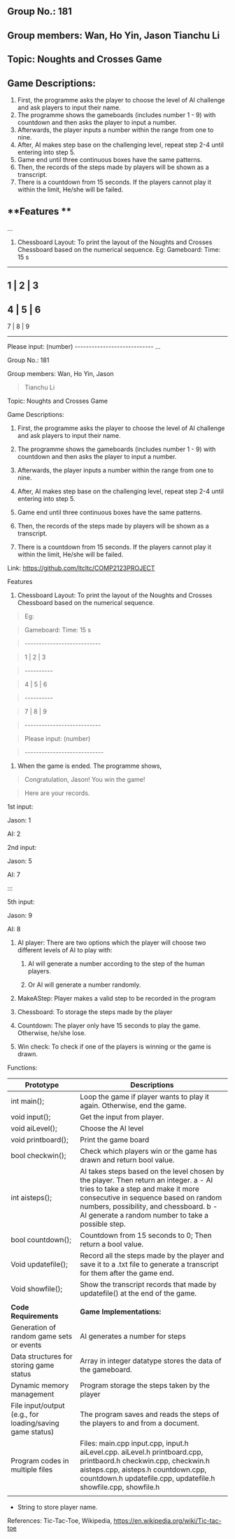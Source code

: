 ## **Group No.: 181**

## **Group members: Wan, Ho Yin, Jason   Tianchu Li**

## **Topic: Noughts and Crosses Game**

## **Game Descriptions:**

1. First, the programme asks the player to choose the level of AI challenge and ask players to input their name.
2. The programme shows the gameboards (includes number 1 - 9) with countdown and then asks the player to input a number.
3. Afterwards, the player inputs a number within the range from one to nine. 
4. After, AI makes step base on the challenging level, repeat step 2-4 until entering into step 5.
5. Game end until three continuous boxes have the same patterns. 
6. Then, the records of the steps made by players will be shown as a transcript. 
7. There is a countdown from 15 seconds. If the players cannot play it within the limit, He/she will be failed. 

## **Features **
...
1. Chessboard Layout: To print the layout of the Noughts and Crosses Chessboard based on the numerical sequence.
Eg:	
Gameboard:			Time: 15 s
---------------------------

1 | 2 | 3
----------
4 | 5 | 6
----------
7 | 8 | 9

---------------------------	
Please input: (number)
	----------------------------
...



Group No.: 181

Group members: Wan, Ho Yin, Jason

>   Tianchu Li

Topic: Noughts and Crosses Game

Game Descriptions:

1.  First, the programme asks the player to choose the level of AI challenge and
    ask players to input their name.

2.  The programme shows the gameboards (includes number 1 - 9) with countdown
    and then asks the player to input a number.

3.  Afterwards, the player inputs a number within the range from one to nine.

4.  After, AI makes step base on the challenging level, repeat step 2-4 until
    entering into step 5.

5.  Game end until three continuous boxes have the same patterns.

6.  Then, the records of the steps made by players will be shown as a
    transcript.

7.  There is a countdown from 15 seconds. If the players cannot play it within
    the limit, He/she will be failed.

Link: https://github.com/ltcltc/COMP2123PROJECT

Features

1.  Chessboard Layout: To print the layout of the Noughts and Crosses Chessboard
    based on the numerical sequence.

>   Eg:

>   Gameboard: Time: 15 s

>   \---------------------------

>   1 \| 2 \| 3

>   \----------

>   4 \| 5 \| 6

>   \----------

>   7 \| 8 \| 9

>   \---------------------------

>   Please input: (number)

>   \----------------------------

1.  When the game is ended. The programme shows,

>   Congratulation, Jason! You win the game!

>   Here are your records.

1st input:

Jason: 1

AI: 2

2nd input:

Jason: 5

AI: 7

:::

5th input:

Jason: 9

AI: 8

1.  AI player: There are two options which the player will choose two different
    levels of AI to play with:

    1.  AI will generate a number according to the step of the human players.

    2.  Or AI will generate a number randomly.

2.  MakeAStep: Player makes a valid step to be recorded in the program

3.  Chessboard: To storage the steps made by the player

4.  Countdown: The player only have 15 seconds to play the game. Otherwise,
    he/she lose.

5.  Win check: To check if one of the players is winning or the game is drawn.

Functions:

| **Prototype**                                            | **Descriptions**                                                                                                                                                                                                                                                    |
|----------------------------------------------------------|---------------------------------------------------------------------------------------------------------------------------------------------------------------------------------------------------------------------------------------------------------------------|
| int main();                                              | Loop the game if player wants to play it again. Otherwise, end the game.                                                                                                                                                                                            |
| void input();                                            | Get the input from player.                                                                                                                                                                                                                                          |
| void aiLevel();                                          | Choose the AI level                                                                                                                                                                                                                                                 |
| void printboard();                                       | Print the game board                                                                                                                                                                                                                                                |
| bool checkwin();                                         | Check which players win or the game has drawn and return bool value.                                                                                                                                                                                                |
| int aisteps();                                           | AI takes steps based on the level chosen by the player. Then return an integer. a - AI tries to take a step and make it more consecutive in sequence based on random numbers, possibility, and chessboard. b - AI generate a random number to take a possible step. |
| bool countdown();                                        | Countdown from 15 seconds to 0; Then return a bool value.                                                                                                                                                                                                           |
| Void updatefile();                                       | Record all the steps made by the player and save it to a .txt file to generate a transcript for them after the game end.                                                                                                                                            |
| Void showfile();                                         | Show the transcript records that made by updatefile() at the end of the game.                                                                                                                                                                                       |
|                                                          |                                                                                                                                                                                                                                                                     |
| **Code Requirements**                                    | **Game Implementations:**                                                                                                                                                                                                                                           |
| Generation of random game sets or events                 | AI generates a number for steps                                                                                                                                                                                                                                     |
| Data structures for storing game status                  | Array in integer datatype stores the data of the gameboard.                                                                                                                                                                                                         |
| Dynamic memory management                                | Program storage the steps taken by the player                                                                                                                                                                                                                       |
| File input/output (e.g., for loading/saving game status) | The program saves and reads the steps of the players to and from a document.                                                                                                                                                                                        |
| Program codes in multiple files                          | Files: main.cpp input.cpp, input.h aiLevel.cpp. aiLevel.h printboard.cpp, printbaord.h checkwin.cpp, checkwin.h aisteps.cpp, aisteps.h countdown.cpp, countdown.h updatefile.cpp, updatefile.h showfile.cpp, showfile.h                                             |
|                                                          |                                                                                                                                                                                                                                                                     |

-   String to store player name.

References: Tic-Tac-Toe, Wikipedia, https://en.wikipedia.org/wiki/Tic-tac-toe

